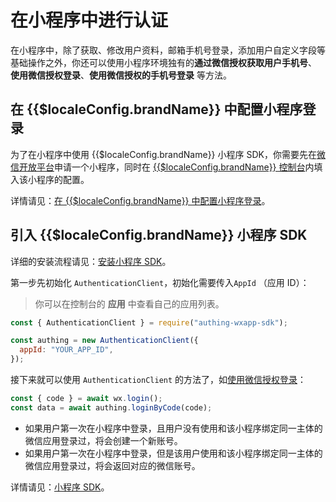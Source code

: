 # 在小程序中进行认证

<LastUpdated/>

在小程序中，除了获取、修改用户资料，邮箱手机号登录，添加用户自定义字段等基础操作之外，你还可以使用小程序环境独有的**通过微信授权获取用户手机号**、 **使用微信授权登录**、**使用微信授权的手机号登录** 等方法。

## 在 {{$localeConfig.brandName}} 中配置小程序登录

为了在小程序中使用 {{$localeConfig.brandName}} 小程序 SDK，你需要先在[微信开放平台](https://mp.weixin.qq.com/)申请一个小程序，同时在 [{{$localeConfig.brandName}} 控制台](https://console.authing.cn/console/userpool)内填入该小程序的配置。

详情请见：[在 {{$localeConfig.brandName}} 中配置小程序登录](/reference/sdk-for-wxapp.md#在-localeconfig-brandname-中配置小程序登录)。

## 引入 {{$localeConfig.brandName}} 小程序 SDK

详细的安装流程请见：[安装小程序 SDK](/reference/sdk-for-wxapp.md#安装)。

第一步先初始化 `AuthenticationClient`，初始化需要传入`AppId` （应用 ID）：

> 你可以在控制台的 **应用** 中查看自己的应用列表。

```js
const { AuthenticationClient } = require("authing-wxapp-sdk");

const authing = new AuthenticationClient({
  appId: "YOUR_APP_ID",
});
```

接下来就可以使用 `AuthenticationClient` 的方法了，如[使用微信授权登录](/reference/sdk-for-wxapp.md#loginbycode)：

```javascript
const { code } = await wx.login();
const data = await authing.loginByCode(code);
```

- 如果用户第一次在小程序中登录，且用户没有使用和该小程序绑定同一主体的微信应用登录过，将会创建一个新账号。
- 如果用户第一次在小程序中登录，但是该用户使用和该小程序绑定同一主体的微信应用登录过，将会返回对应的微信账号。

详情请见：[小程序 SDK](/reference/sdk-for-wxapp.md)。